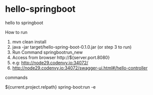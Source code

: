# hello-springboot
hello to springboot

How to run

1. mvn clean install
2. java -jar target/hello-spring-boot-0.1.0.jar (or step 3 to run)
3. Run Command springbootrun_new
4. Access from browser http://${server.port.8080}
5. e.g: http://node29.codenvy.io:34072/
6. http://node29.codenvy.io:34072/swagger-ui.html#/hello-controller

commands 

${current.project.relpath} spring-boot:run -e